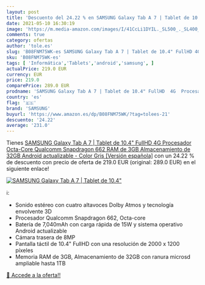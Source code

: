 ```yaml
---
layout: post
title: 'Descuento del 24.22 % en SAMSUNG Galaxy Tab A 7 | Tablet de 10.4"'
date: 2021-05-10 16:30:19
image: 'https://m.media-amazon.com/images/I/41CcLi1DYIL._SL500_._SL400_.jpg'
comments: true
category: ofertas
author: 'tole.es'
slug: 'B08FNM75WK-es SAMSUNG Galaxy Tab A 7 | Tablet de 10.4" FullHD 4G...'
sku: 'B08FNM75WK-es'
tags: [ 'Informática','Tablets','android','samsung', ]
actualPrice: 219.0 EUR
currency: EUR
price: 219.0
comparePrice: 289.0 EUR
prodname: 'SAMSUNG Galaxy Tab A 7 | Tablet de 10.4" FullHD  4G  Procesador Octa-Core Qualcomm Snapdragon 662  RAM de 3GB  Almacenamiento de 32GB  Android actualizable  - Color Gris [Versión española]'
country: 'es'
flag: '🇪🇸'
brand: 'SAMSUNG'
buyurl: 'https://www.amazon.es/dp/B08FNM75WK/?tag=tolees-21'
descuento: '24.22'
average: '231.0'
---
```


Tienes [SAMSUNG Galaxy Tab A 7 | Tablet de 10.4" FullHD  4G  Procesador Octa-Core Qualcomm Snapdragon 662  RAM de 3GB  Almacenamiento de 32GB  Android actualizable  - Color Gris [Versión española]](https://www.amazon.es/dp/B08FNM75WK/?tag=tolees-21) con un 24.22 % de descuento con precio de oferta de 219.0 EUR (original: 289.0 EUR) en el siguiente enlace!

[![SAMSUNG Galaxy Tab A 7 | Tablet de 10.4"](https://m.media-amazon.com/images/I/41CcLi1DYIL._SL500_._SL400_.jpg)](https://www.amazon.es/dp/B08FNM75WK/?tag=tolees-21)

ℹ️:

- Sonido estéreo con cuatro altavoces Dolby Atmos y tecnología envolvente 3D
- Procesador Qualcomm Snapdragon 662, Octa-core
- Batería de 7,040mAh con carga rápida de 15W y sistema operativo Android actualizable
- Cámara trasera de 8MP
- Pantalla táctil de 10.4" FullHD con una resolución de 2000 x 1200 píxeles
- Memoria RAM de 3GB, Almacenamiento de 32GB con ranura microsd ampliable hasta 1TB

[🛒 Accede a la oferta!!](https://www.amazon.es/dp/B08FNM75WK/?tag=tolees-21)
